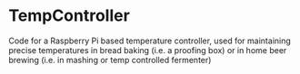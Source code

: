 # TempController
Code for a Raspberry Pi based temperature controller, used for maintaining precise temperatures in bread baking (i.e. a proofing box) or in home beer brewing (i.e. in mashing or temp controlled fermenter)
